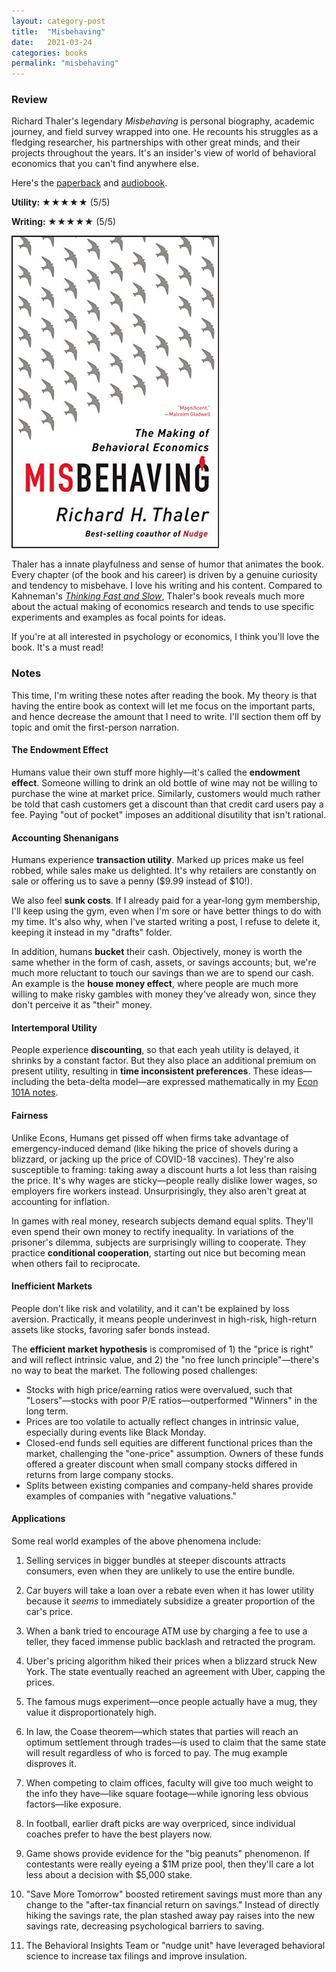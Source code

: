 ```yaml
---
layout: category-post
title:  "Misbehaving"
date:   2021-03-24
categories: books
permalink: "misbehaving"
---
```


### Review

Richard Thaler's legendary *Misbehaving* is personal biography, academic journey, and field survey wrapped into one. He recounts his struggles as a fledging researcher, his partnerships with other great minds, and their projects throughout the years. It's an insider's view of world of behavioral economics that you can't find anywhere else.

Here's the [paperback](https://www.amazon.com/Misbehaving-Behavioral-Economics-Richard-Thaler/dp/039335279X) and [audiobook](https://www.audible.com/pd/Misbehaving-Audiobook/B00VQTE4OC).

**Utility: ★★★★★** (5/5)

**Writing: ★★★★★** (5/5)

![](/resources/misbehaving.jpg)

Thaler has a innate playfulness and sense of humor that animates the book. Every chapter (of the book and his career) is driven by a genuine curiosity and tendency to misbehave. I love his writing and his content. Compared to Kahneman's *[Thinking Fast and Slow](https://peterzhang.info/decision-making)*, Thaler's book reveals much more about the actual making of economics research and tends to use specific experiments and examples as focal points for ideas.

If you're at all interested in psychology or economics, I think you'll love the book. It's a must read!

### Notes

This time, I'm writing these notes after reading the book. My theory is that having the entire book as context will let me focus on the important parts, and hence decrease the amount that I need to write. I'll section them off by topic and omit the first-person narration.

#### The Endowment Effect

Humans value their own stuff more highly—it's called the **endowment effect**. Someone willing to drink an old bottle of wine may not be willing to purchase the wine at market price. Similarly, customers would much rather be told that cash customers get a discount than that credit card users pay a fee. Paying "out of pocket" imposes an additional disutility that isn't rational.

#### Accounting Shenanigans

Humans experience **transaction utility**. Marked up prices make us feel robbed, while sales make us delighted. It's why retailers are constantly on sale or offering us to save a penny ($9.99 instead of $10!). 

We also feel **sunk costs**. If I already paid for a year-long gym membership, I'll keep using the gym, even when I'm sore or have better things to do with my time. It's also why, when I've started writing a post, I refuse to delete it, keeping it instead in my "drafts" folder.

In addition, humans **bucket** their cash. Objectively, money is worth the same whether in the form of cash, assets, or savings accounts; but, we're much more reluctant to touch our savings than we are to spend our cash. An example is the **house money effect**, where people are much more willing to make risky gambles with money they've already won, since they don't perceive it as "their" money.

#### Intertemporal Utility

People experience **discounting**, so that each yeah utility is delayed, it shrinks by a constant factor. But they also place an additional premium on present utility, resulting in **time inconsistent preferences**. These ideas—including the beta-delta model—are expressed mathematically in my [Econ 101A notes](https://peterzhang.info/ec101a-mt1).

#### Fairness

Unlike Econs, Humans get pissed off when firms take advantage of emergency-induced demand (like hiking the price of shovels during a blizzard, or jacking up the price of COVID-18 vaccines). They're also susceptible to framing: taking away a discount hurts a lot less than raising the price. It's why wages are sticky—people really dislike lower wages, so employers fire workers instead. Unsurprisingly, they also aren't great at accounting for inflation.

In games with real money, research subjects demand equal splits. They'll even spend their own money to rectify inequality. In variations of the prisoner's dilemma, subjects are surprisingly willing to cooperate. They practice **conditional cooperation**, starting out nice but becoming mean when others fail to reciprocate.

#### Inefficient Markets

People don't like risk and volatility, and it can't be explained by loss aversion. Practically, it means people underinvest in high-risk, high-return assets like stocks, favoring safer bonds instead.

The **efficient market hypothesis** is compromised of 1) the "price is right" and will reflect intrinsic value, and 2) the "no free lunch principle"—there's no way to beat the market. The following posed challenges:

- Stocks with high price/earning ratios were overvalued, such that "Losers"—stocks with poor P/E ratios—outperformed "Winners" in the long term.
- Prices are too volatile to actually reflect changes in intrinsic value, especially during events like Black Monday.
- Closed-end funds sell equities are different functional prices than the market, challenging the "one-price" assumption. Owners of these funds offered a greater discount when small company stocks differed in returns from large company stocks.
- Splits between existing companies and company-held shares provide examples of companies with "negative valuations."

#### Applications

Some real world examples of the above phenomena include:

1. Selling services in bigger bundles at steeper discounts attracts consumers, even when they are unlikely to use the entire bundle.

2. Car buyers will take a loan over a rebate even when it has lower utility because it *seems* to immediately subsidize a greater proportion of the car's price.
3. When a bank tried to encourage ATM use by charging a fee to use a teller, they faced immense public backlash and retracted the program.
4. Uber's pricing algorithm hiked their prices when a blizzard struck New York. The state eventually reached an agreement with Uber, capping the prices.
5. The famous mugs experiment—once people actually have a mug, they value it disproportionately high.
6. In law, the Coase theorem—which states that parties will reach an optimum settlement through trades—is used to claim that the same state will result regardless of who is forced to pay. The mug example disproves it.
7. When competing to claim offices, faculty will give too much weight to the info they have—like square footage—while ignoring less obvious factors—like exposure.
8. In football, earlier draft picks are way overpriced, since individual coaches prefer to have the best players now.
9. Game shows provide evidence for the "big peanuts" phenomenon. If contestants were really eyeing a $1M prize pool, then they'll care a lot less about a decision with $5,000 stake.
10. "Save More Tomorrow" boosted retirement savings must more than any change to the "after-tax financial return on savings." Instead of directly hiking the savings rate, the plan stashed away pay raises into the new savings rate, decreasing psychological barriers to saving.
11. The Behavioral Insights Team or "nudge unit" have leveraged behavioral science to increase tax filings and improve insulation.